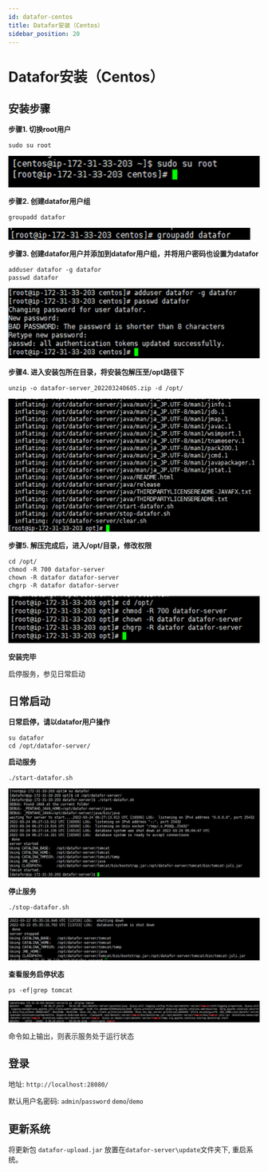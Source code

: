 ```yaml
---
id: datafor-centos
title: Datafor安装（Centos）
sidebar_position: 20
---
```


# Datafor安装（Centos）

## 安装步骤

 **步骤1. 切换root用户**

```
sudo su root
```

<div align="left"><img src="../../static/img/datafor/setup/image-20220829172346058.png"  /></div>

 **步骤2. 创建datafor用户组**

```
groupadd datafor
```

<div align="left"><img src="../../static/img/datafor/setup/image-20220829172418679.png"  /></div>

 **步骤3. 创建datafor用户并添加到datafor用户组，并将用户密码也设置为datafor**

```
adduser datafor -g datafor
passwd datafor
```

<div align="left"><img src="../../static/img/datafor/setup/image-20220829172434849.png"  /></div>

**步骤4. 进入安装包所在目录，将安装包解压至/opt路径下**

```
unzip -o datafor-server_202203240605.zip -d /opt/
```

<div align="left"><img src="../../static/img/datafor/setup/image-20220829172446528.png"  /></div>

**步骤5. 解压完成后，进入/opt/目录，修改权限**

```
cd /opt/
chmod -R 700 datafor-server
chown -R datafor datafor-server
chgrp -R datafor datafor-server
```

<div align="left"><img src="../../static/img/datafor/setup/image-20220829172501348.png"  /></div>

**安装完毕**

启停服务，参见日常启动

## 日常启动

**日常启停，请以datafor用户操作**

```
su datafor
cd /opt/datafor-server/
```

**启动服务**

```
./start-datafor.sh
```

<div align="left"><img src="../../static/img/datafor/setup/image-20220829172513074.png"  /></div>

**停止服务**

```
./stop-datafor.sh
```

<div align="left"><img src="../../static/img/datafor/setup/image-20220829172525119.png"  /></div>

**查看服务启停状态**

```
ps -ef|grep tomcat
```

<div align="left"><img src="../../static/img/datafor/setup/image-20220829172541387.png"  /></div>

命令如上输出，则表示服务处于运行状态

## 登录

地址: `http://localhost:28080/`

默认用户名密码:
`admin`/`password`
`demo`/`demo`

## 更新系统

将更新包 `datafor-upload.jar` 放置在`datafor-server\update`文件夹下, 重启系统。